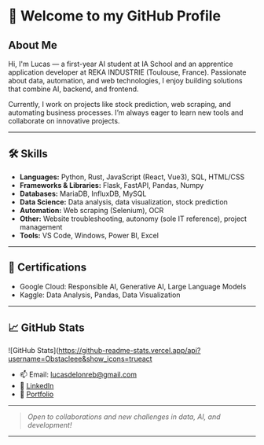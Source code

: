 # 👋 Welcome to my GitHub Profile

## About Me
Hi, I'm Lucas — a first-year AI student at IA School and an apprentice application developer at REKA INDUSTRIE (Toulouse, France). Passionate about data, automation, and web technologies, I enjoy building solutions that combine AI, backend, and frontend.

Currently, I work on projects like stock prediction, web scraping, and automating business processes. I’m always eager to learn new tools and collaborate on innovative projects.

---

## 🛠️ Skills

- **Languages:** Python, Rust, JavaScript (React, Vue3), SQL, HTML/CSS  
- **Frameworks & Libraries:** Flask, FastAPI, Pandas, Numpy  
- **Databases:** MariaDB, InfluxDB, MySQL  
- **Data Science:** Data analysis, data visualization, stock prediction  
- **Automation:** Web scraping (Selenium), OCR  
- **Other:** Website troubleshooting, autonomy (sole IT reference), project management  
- **Tools:** VS Code, Windows, Power BI, Excel

---

## 📜 Certifications

- Google Cloud: Responsible AI, Generative AI, Large Language Models  
- Kaggle: Data Analysis, Pandas, Data Visualization

---

## 📈 GitHub Stats

![GitHub Stats](https://github-readme-stats.vercel.app/api?username=Obstacleee&show_icons=trueact

- 📫 Email: lucasdelonreb@gmail.com  
- 🔗 [LinkedIn](https://www.linkedin.com/in/lucas-delon/)  
- 💼 [Portfolio](https://delonlucas.framer.website/)

---

> *Open to collaborations and new challenges in data, AI, and development!*

---

<!---
Obstacleee/Obstacleee is a ✨ special ✨ repository because its `README.md` (this file) appears on your GitHub profile.
You can click the Preview link to take a look at your changes.
--->
